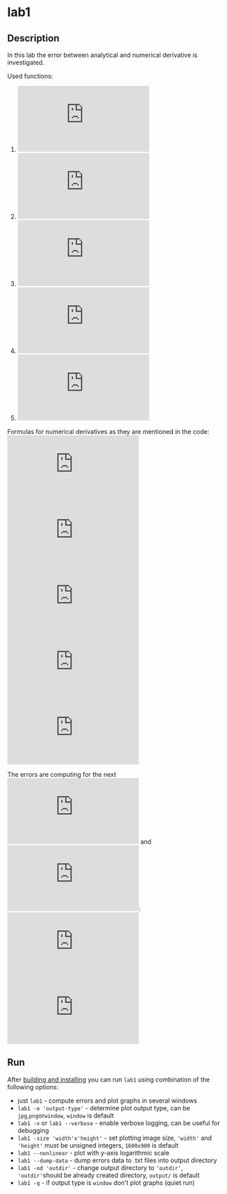 # lab1

## Description
In this lab the error between analytical and numerical derivative is investigated.

Used functions: 
1. ![sin(x^2)](https://latex.codecogs.com/png.latex?%5Cdpi%7B150%7D%20%5Cbg_white%20%5Ctiny%20f%28x%29%20%3D%20sin%28x%5E2%29 "function 1")
1. ![cos(sin(x))](https://latex.codecogs.com/png.latex?%5Cdpi%7B150%7D%20%5Cbg_white%20%5Ctiny%20f%28x%29%20%3D%20cos%28sin%28x%29%29 "function 2")
1. ![exp(sin(cos(x)))](https://latex.codecogs.com/png.latex?%5Cdpi%7B150%7D%20%5Cbg_white%20%5Ctiny%20f%28x%29%20%3D%20exp%28sin%28cos%28x%29%29%29 "function 3")
1. ![ln(x + 3)](https://latex.codecogs.com/png.latex?%5Cdpi%7B150%7D%20%5Cbg_white%20%5Ctiny%20f%28x%29%20%3D%20ln%28x%20&plus;%203%29 "function 4")
1. ![sqrt(x + 3)](https://latex.codecogs.com/png.latex?%5Cdpi%7B150%7D%20%5Cbg_white%20%5Ctiny%20f%28x%29%20%3D%20%5Csqrt%7Bx%20&plus;%203%7D "function 5")

Formulas for numerical derivatives as they are mentioned in the code:  
 ![formula (2)](https://latex.codecogs.com/gif.latex?%5Cdpi%7B150%7D%20%5Ctiny%20%5Cbullet%20%5Cquad%20%7Bf%7D%27_%7Bnum%7D%28x_0%29%20%3D%20%5Cfrac%7Bf%28x_0&plus;h%29-f%28x_0%29%7D%7Bh%7D%20%5Cqquad%20%282%29 "formula (2)")  
![formula (3)](https://latex.codecogs.com/png.latex?%5Cdpi%7B150%7D%20%5Cbg_white%20%5Ctiny%20%5Cbullet%20%5Cquad%20%7Bf%7D%27_%7Bnum%7D%28x_0%29%20%3D%20%5Cfrac%7Bf%28x_0%29-f%28x_0-h%29%7D%7Bh%7D%20%5Cqquad%20%283%29 "formula (3)")  
![formula (4)](https://latex.codecogs.com/png.latex?%5Cdpi%7B150%7D%20%5Cbg_white%20%5Ctiny%20%5Cbullet%20%5Cquad%20%7Bf%7D%27_%7Bnum%7D%28x_0%29%20%3D%20%5Cfrac%7Bf%28x_0&plus;h%29-f%28x_0-h%29%7D%7B2h%7D%20%5Cqquad%20%284%29 "formula (4)")  
![formula (5)](https://latex.codecogs.com/png.latex?%5Cdpi%7B150%7D%20%5Cbg_white%20%5Ctiny%20%5Cbullet%20%5Cquad%20%7Bf%7D%27_%7Bnum%7D%28x_0%29%20%3D%20%5Cfrac%7B4%7D%7B3%7D%5Cfrac%7Bf%28x_0&plus;h%29-f%28x_0-h%29%7D%7B2h%7D%20-%20%5Cfrac%7B1%7D%7B3%7D%5Cfrac%7Bf%28x_0&plus;2h%29-f%28x_0-2h%29%7D%7B4h%7D%20%5Cqquad%20%285%29 "formula (5)")  
![formula (6)](https://latex.codecogs.com/png.latex?%5Cdpi%7B150%7D%20%5Cbg_white%20%5Ctiny%20%5Cbullet%20%5Cquad%20%7Bf%7D%27_%7Bnum%7D%28x_0%29%20%3D%20%5Cfrac%7B3%7D%7B2%7D%5Cfrac%7Bf%28x_0&plus;h%29-f%28x_0-h%29%7D%7B2h%7D%20-%20%5Cfrac%7B3%7D%7B5%7D%5Cfrac%7Bf%28x_0&plus;2h%29-f%28x_0-2h%29%7D%7B4h%7D%20&plus;%20%5Cfrac%7B1%7D%7B10%7D%5Cfrac%7Bf%28x_0&plus;3h%29-f%28x_0-3h%29%7D%7B6h%7D%20%5Cquad%20%286%29 "formula (6)")  

The errors are computing for the next ![x_0](https://latex.codecogs.com/gif.latex?%5Cdpi%7B150%7D%20%5Ctiny%20x_0) and  ![h](https://latex.codecogs.com/gif.latex?%5Cdpi%7B150%7D%20%5Ctiny%20h):  
![x_0=5](https://latex.codecogs.com/gif.latex?%5Cdpi%7B150%7D%20%5Ctiny%20x_0=5)  
![h_n](https://latex.codecogs.com/gif.latex?%5Cdpi%7B150%7D%20%5Ctiny%20h_n%3D%5Cfrac%7B1%7D%7B2%5E%7Bn-1%7D%7D%2C%5C%20n%3D1%2C...%2C21)

## Run
After [building and installing](../README.md) you can run `lab1` using combination of the following options:
- just `lab1` - compute errors and plot graphs in several windows
- `lab1 -o 'output-type'` - determine plot output type, can be `jpg`,`png`or`window`, `window` is default
- `lab1 -v` or `lab1 --verbose` - enable verbose logging, can be useful for debugging
- `lab1 -size 'width'x'height'` - set plotting image size, `'width'` and `'height'` must be unsigned integers, `1600x900` is default
- `lab1 --nonlinear` - plot with y-axis logarithmic scale
- `lab1 --dump-data` - dump errors data to .txt files into output directory
- `lab1 -od 'outdir'` - change output directory to `'outdir'`, `'outdir'`should be already created directory, `output/` is default
- `lab1 -q` - if output type is `window` don't plot graphs (quiet run)

